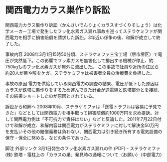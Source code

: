 # 関西電力カラス巣作り訴訟

関西電力カラス巣作り訴訟（かんさいでんりょくカラスすづくりそしょう）は化学メーカー工場で発生したフッ化水素ガス漏れ事故を巡ってステラケミファが関西電力を相手に損害賠償を請求した訴訟。3年近い係争の後、和解が成立して終了した。

事故内容
2008年3月1日15時50分頃、ステラケミファ三宝工場（堺市堺区）で電圧が突然低下。この影響でフッ素ガスを無害化して排出する機械が停止、約750kgものフッ化水素ガスが屋外に流出した。
この事故で社員や近所の住民ら約20人が目や喉をケガ。ステラケミファは被害者全員の治療費を負担した。

事故の原因
電力を供給している関西電力の調査の結果、電圧が低下した原因はカラスが鉄塔に巣作りをするため運んできた針金が送電線と鉄塔部分とを接続、その結果ショートしたのが原因とされている。

訴訟から和解へ
2008年10月、ステラケミファは「送電トラブルは容易に予見できた」などとしては関西電力を相手取って損害賠償約1000万円を求め提訴。対して関西電力側は「不可抗力で責任はない」などと反論した。2011年7月22日付けで和解が成立、和解内容は関西電力がステラケミファに対して解決金50万円を支払いその他の賠償義務は負わない、関西電力は引き続き所有する電気設備の保守・保全に努める、などの条件であった。

脚注
外部リンク
3月1日発生のフッ化水素ガス漏れの件 (PDF)  - ステラケミファ(株)
鉄塔・電柱上の「カラスの巣」発見時の通報について（お願い）（中部電力）